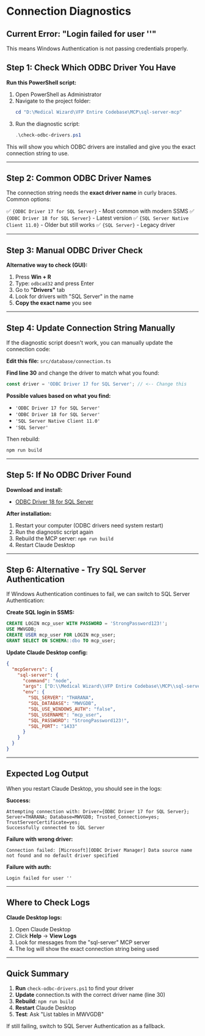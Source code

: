 # Connection Diagnostics

## Current Error: "Login failed for user ''"

This means Windows Authentication is not passing credentials properly.

## Step 1: Check Which ODBC Driver You Have

**Run this PowerShell script:**

1. Open PowerShell as Administrator
2. Navigate to the project folder:
   ```powershell
   cd "D:\Medical Wizard\VFP Entire Codebase\MCP\sql-server-mcp"
   ```
3. Run the diagnostic script:
   ```powershell
   .\check-odbc-drivers.ps1
   ```

This will show you which ODBC drivers are installed and give you the exact connection string to use.

---

## Step 2: Common ODBC Driver Names

The connection string needs the **exact driver name** in curly braces. Common options:

✅ `{ODBC Driver 17 for SQL Server}` - Most common with modern SSMS
✅ `{ODBC Driver 18 for SQL Server}` - Latest version
✅ `{SQL Server Native Client 11.0}` - Older but still works
✅ `{SQL Server}` - Legacy driver

---

## Step 3: Manual ODBC Driver Check

**Alternative way to check (GUI):**

1. Press **Win + R**
2. Type: `odbcad32` and press Enter
3. Go to **"Drivers"** tab
4. Look for drivers with "SQL Server" in the name
5. **Copy the exact name** you see

---

## Step 4: Update Connection String Manually

If the diagnostic script doesn't work, you can manually update the connection code:

**Edit this file:**
`src/database/connection.ts`

**Find line 30** and change the driver to match what you found:

```typescript
const driver = 'ODBC Driver 17 for SQL Server'; // <-- Change this
```

**Possible values based on what you find:**
- `'ODBC Driver 17 for SQL Server'`
- `'ODBC Driver 18 for SQL Server'`
- `'SQL Server Native Client 11.0'`
- `'SQL Server'`

Then rebuild:
```bash
npm run build
```

---

## Step 5: If No ODBC Driver Found

**Download and install:**
- [ODBC Driver 18 for SQL Server](https://go.microsoft.com/fwlink/?linkid=2249004)

**After installation:**
1. Restart your computer (ODBC drivers need system restart)
2. Run the diagnostic script again
3. Rebuild the MCP server: `npm run build`
4. Restart Claude Desktop

---

## Step 6: Alternative - Try SQL Server Authentication

If Windows Authentication continues to fail, we can switch to SQL Server Authentication:

**Create SQL login in SSMS:**
```sql
CREATE LOGIN mcp_user WITH PASSWORD = 'StrongPassword123!';
USE MWVGDB;
CREATE USER mcp_user FOR LOGIN mcp_user;
GRANT SELECT ON SCHEMA::dbo TO mcp_user;
```

**Update Claude Desktop config:**
```json
{
  "mcpServers": {
    "sql-server": {
      "command": "node",
      "args": ["D:\\Medical Wizard\\VFP Entire Codebase\\MCP\\sql-server-mcp\\dist\\index.js"],
      "env": {
        "SQL_SERVER": "THARANA",
        "SQL_DATABASE": "MWVGDB",
        "SQL_USE_WINDOWS_AUTH": "false",
        "SQL_USERNAME": "mcp_user",
        "SQL_PASSWORD": "StrongPassword123!",
        "SQL_PORT": "1433"
      }
    }
  }
}
```

---

## Expected Log Output

When you restart Claude Desktop, you should see in the logs:

**Success:**
```
Attempting connection with: Driver={ODBC Driver 17 for SQL Server}; Server=THARANA; Database=MWVGDB; Trusted_Connection=yes; TrustServerCertificate=yes;
Successfully connected to SQL Server
```

**Failure with wrong driver:**
```
Connection failed: [Microsoft][ODBC Driver Manager] Data source name not found and no default driver specified
```

**Failure with auth:**
```
Login failed for user ''
```

---

## Where to Check Logs

**Claude Desktop logs:**
1. Open Claude Desktop
2. Click **Help** → **View Logs**
3. Look for messages from the "sql-server" MCP server
4. The log will show the exact connection string being used

---

## Quick Summary

1. **Run** `check-odbc-drivers.ps1` to find your driver
2. **Update** connection.ts with the correct driver name (line 30)
3. **Rebuild**: `npm run build`
4. **Restart** Claude Desktop
5. **Test**: Ask "List tables in MWVGDB"

If still failing, switch to SQL Server Authentication as a fallback.
